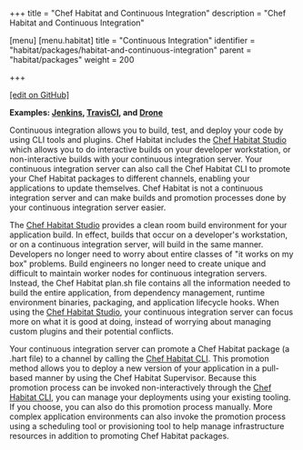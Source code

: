 +++
title = "Chef Habitat and Continuous Integration"
description = "Chef Habitat and Continuous Integration"

[menu]
  [menu.habitat]
    title = "Continuous Integration"
    identifier = "habitat/packages/habitat-and-continuous-integration"
    parent = "habitat/packages"
    weight = 200

+++

[\[edit on GitHub\]](https://github.com/habitat-sh/habitat/blob/master/components/docs-chef-io/content/habitat/continuous-integration.md)

**Examples: [Jenkins](https://jenkins.io/), [TravisCI](https://travis-ci.org/), and [Drone](https://drone.io/)**

Continuous integration allows you to build, test, and deploy your code by using CLI tools and plugins. Chef Habitat includes the [Chef Habitat Studio](https://www.habitat.sh/docs/plan-overview/#plan-builds) which allows you to do interactive builds on your developer workstation, or non-interactive builds with your continuous integration server. Your continuous integration server can also call the Chef Habitat CLI to promote your Chef Habitat packages to different channels, enabling your applications to update themselves. Chef Habitat is not a continuous integration server and can make builds and promotion processes done by your continuous integration server easier.

The [Chef Habitat Studio](https://www.habitat.sh/docs/plan-overview/#plan-builds) provides a clean room build environment for your application build. In effect, builds that occur on a developer's workstation, or on a continuous integration server, will build in the same manner. Developers no longer need to worry about entire classes of "it works on my box" problems. Build engineers no longer need to create unique and difficult to maintain worker nodes for continuous integration servers. Instead, the Chef Habitat plan.sh file contains all the information needed to build the entire application, from dependency management, runtime environment binaries, packaging, and application lifecycle hooks. When using the [Chef Habitat Studio](https://www.habitat.sh/docs/plan-overview/#plan-builds), your continuous integration server can focus more on what it is good at doing, instead of worrying about managing custom plugins and their potential conflicts.

Your continuous integration server can promote a Chef Habitat package (a .hart file) to a channel by calling the [Chef Habitat CLI](https://www.habitat.sh/docs/install-habitat/#install-habitat). This promotion method allows you to deploy a new version of your application in a pull-based manner by using the Chef Habitat Supervisor. Because this promotion process can be invoked non-interactively through the [Chef Habitat CLI](https://www.habitat.sh/docs/install-habitat/#install-habitat), you can manage your deployments using your existing tooling. If you choose, you can also do this promotion process manually. More complex application environments can also invoke the promotion process using a scheduling tool or provisioning tool to help manage infrastructure resources in addition to promoting Chef Habitat packages.

